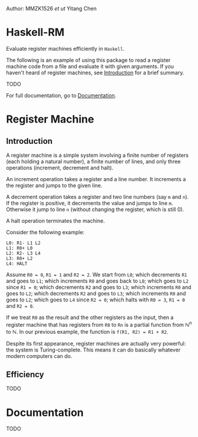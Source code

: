 Author: MMZK1526 *et ut* Yitang Chen

# Haskell-RM
Evaluate register machines efficiently in `Haskell`.  

The following is an example of using this package to read a register machine code from a file and evaluate it with given arguments. If you haven't heard of register machines, see [Introduction](Introduction) for a brief summary.  

TODO

For full documentation, go to [Documentation](#Documentation).  

# Register Machine
## Introduction
A register machine is a simple system involving a finite number of registers (each holding a natural number), a finite number of lines, and only three operations (increment, decrement and halt).  

An increment operation takes a register and a line number. It increments a the register and jumps to the given line.  

A decrement operation takes a register and two line numbers (say `m` and `n`). If the register is positive, it decrements the value and jumps to line `m`. Otherwise it jump to line `n` (without changing the register, which is still 0).  

A halt operation terminates the machine.  

Consider the following example:

```
L0: R1- L1 L2
L1: R0+ L0
L2: R2- L3 L4
L3: R0+ L2
L4: HALT
```

Assume `R0 = 0`, `R1 = 1` and `R2 = 2`. We start from `L0`; which decrements `R1` and goes to `L1`; which increments `R0` and goes back to `L0`; which goes to `L2` since `R1 = 0`; which decrements `R2` and goes to `L3`; which increments `R0` and goes to `L2`; which decrements `R2` and goes to `L3`; which increments `R0` and goes to `L2`; which goes to `L4` since `R2 = 0`; which halts with `R0 = 3`, `R1 = 0` and `R2 = 0`.

If we treat `R0` as the result and the other registers as the input, then a register machine that has registers from `R0` to `Rn` is a partial function from $\mathbb N^n$ to $\mathbb N$. In our previous example, the function is `f(R1, R2) = R1 + R2`.  

Despite its first appearance, register machines are actually very powerful: the system is Turing-complete. This means it can do basically whatever modern computers can do.

## Efficiency
TODO

# Documentation
TODO
